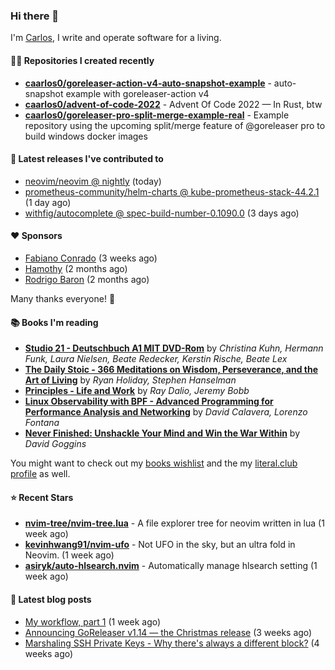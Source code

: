 ### Hi there 👋

I'm [Carlos](https://caarlos0.dev), I write and operate software for a living.

#### 👨‍💻 Repositories I created recently
- **[caarlos0/goreleaser-action-v4-auto-snapshot-example](https://github.com/caarlos0/goreleaser-action-v4-auto-snapshot-example)** - auto-snapshot example with goreleaser-action v4
- **[caarlos0/advent-of-code-2022](https://github.com/caarlos0/advent-of-code-2022)** - Advent Of Code 2022 — In Rust, btw
- **[caarlos0/goreleaser-pro-split-merge-example-real](https://github.com/caarlos0/goreleaser-pro-split-merge-example-real)** - Example repository using the upcoming split/merge feature of @goreleaser pro to build windows docker images

#### 🚀 Latest releases I've contributed to


- [neovim/neovim @ nightly](https://github.com/neovim/neovim/releases/tag/nightly) (today)
- [prometheus-community/helm-charts @ kube-prometheus-stack-44.2.1](https://github.com/prometheus-community/helm-charts/releases/tag/kube-prometheus-stack-44.2.1) (1 day ago)
- [withfig/autocomplete @ spec-build-number-0.1090.0](https://github.com/withfig/autocomplete/releases/tag/spec-build-number-0.1090.0) (3 days ago)

#### ❤️ Sponsors
- [Fabiano Conrado](https://github.com/fconhkd) (3 weeks ago)
- [Hamothy](https://github.com/sgoudham) (2 months ago)
- [Rodrigo Baron](https://github.com/rodrigobaron) (2 months ago)

Many thanks everyone! 🙏

#### 📚 Books I'm reading
- **[Studio 21 - Deutschbuch A1 MIT DVD-Rom](https://literal.club/caarlos0/book/laura-nielsen-hermann-funk-beate-redecker-christina-kuhn-kerstin-rische-beate-lex-studio-21-c60yd)** by _Christina Kuhn, Hermann Funk, Laura Nielsen, Beate Redecker, Kerstin Rische, Beate Lex_
- **[The Daily Stoic - 366 Meditations on Wisdom, Perseverance, and the Art of Living](https://literal.club/caarlos0/book/the-daily-stoic-lbfbd)** by _Ryan Holiday, Stephen Hanselman_
- **[Principles - Life and Work](https://literal.club/caarlos0/book/ray-dalioray-daliojeremy-bobbprinciples-a9caw)** by _Ray Dalio, Jeremy Bobb_
- **[Linux Observability with BPF - Advanced Programming for Performance Analysis and Networking](https://literal.club/caarlos0/book/david-calavera-lorenzo-fontana-linux-observability-with-bpf-561av)** by _David Calavera, Lorenzo Fontana_
- **[Never Finished: Unshackle Your Mind and Win the War Within](https://literal.club/caarlos0/book/david-goggins-never-finished-unshackle-your-mind-and-win-the-war-within-ca204)** by _David Goggins_

You might want to check out my [books
wishlist](https://www.amazon.com.br/hz/wishlist/ls/EB8P7VS717SV) and the my
[literal.club profile](https://literal.club/caarlos0) as well.

#### ⭐ Recent Stars
- **[nvim-tree/nvim-tree.lua](https://github.com/nvim-tree/nvim-tree.lua)** - A file explorer tree for neovim written in lua (1 week ago)
- **[kevinhwang91/nvim-ufo](https://github.com/kevinhwang91/nvim-ufo)** - Not UFO in the sky, but an ultra fold in Neovim. (1 week ago)
- **[asiryk/auto-hlsearch.nvim](https://github.com/asiryk/auto-hlsearch.nvim)** - Automatically manage hlsearch setting (1 week ago)

#### 📄 Latest blog posts
- [My workflow, part 1](https://carlosbecker.com/posts/workflow-pt1/) (1 week ago)
- [Announcing GoReleaser v1.14 — the Christmas release](https://carlosbecker.com/posts/goreleaser-v1.14/) (3 weeks ago)
- [Marshaling SSH Private Keys - Why there&#39;s always a different block?](https://carlosbecker.com/posts/ssh-marshal-private-key/) (4 weeks ago)
